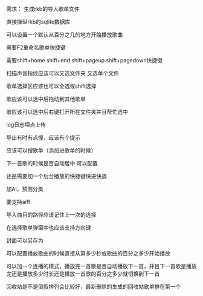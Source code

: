 需求：
生成rkb的导入歌单文件

直接操纵rkb的sqlite数据库

可以设置一个默认从百分之几的地方开始播放歌曲

需要F2重命名歌单快捷键

需要shift+home shift+end  shift+pageup shift+pagedown快捷键

扫描声音指纹应该可以又选文件夹 又选单个文件

歌单选择区应该也可以全选或shift选择

歌应该可以选中后拖动到其他歌单

歌应该可以选中后右键打开所在文件夹并且帮忙选中

log日志埋点上传

导出有时有点慢，应该有个提示

应该可以搜歌单（添加进歌单的时候）

下一首歌的时候是否自动居中 可以配置

还是需要加一个后台播放的快捷键快进快退

加AI，预测分类

要支持aiff

导入曲目的路径应该记住上一次的选择

在选择歌单弹窗中也应该支持方向键

封面可以另存为

可以配置播放歌曲的时候直接从第多少秒或歌曲的百分之多少开始播放

可以加一个连播的模式，播放完一首歌是否自动播放下一首，并且下一首歌是播放完还是播放多少时长还是播放一首歌的百分之多少就切换到下一首

回收站是不是倒叙排列会比较好，最新删除的生成的回收站歌单排在第一个